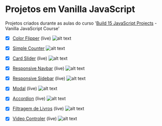 # Projetos em Vanilla JavaScript

Projetos criados durante as aulas do curso '[Build 15 JavaScript Projects](https://www.youtube.com/watch?v=3PHXvlpOkf4&t=1828s) - Vanilla JavaScript Course'

- [x] [Color Flipper](https://luciana-santos.github.io/color-flipper/) (live)
  ![alt text](http://url/to/img.png)
  
- [x] [Simple Counter](https://codepen.io/luciana-santos/pen/BamZBYr)
  ![alt text](http://url/to/img.png)
  
- [x] [Card Slider](https://luciana-santos.github.io/card-slider/) (live)
  ![alt text](http://url/to/img.png)
  
- [x] [Responsive Navbar](https://codepen.io/luciana-santos/details/WNZKyqO) (live)
  ![alt text](http://url/to/img.png)
  
- [x] [Responsive Sidebar](https://codepen.io/luciana-santos/details/bGozGYG) (live)
  ![alt text](http://url/to/img.png)
  
- [x] [Modal](https://codepen.io/luciana-santos/details/jOGdqvR) (live) 
  ![alt text](http://url/to/img.png)
  
- [x] [Accordion](https://codepen.io/luciana-santos/details/PoJVdJZ) (live)
  ![alt text](http://url/to/img.png)
  
- [x] [Filtragem de Livros](https://luciana-santos.github.io/filtragem-de-livros/) (live)
  ![alt text](http://url/to/img.png)
  
- [x] [Video Controler](https://codepen.io/luciana-santos/pen/LYOLzzp) (live)
  ![alt text](http://url/to/img.png)
  
